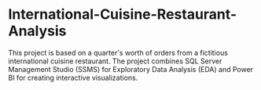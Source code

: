 # International-Cuisine-Restaurant-Analysis
This project is based on a quarter's worth of orders from a fictitious international cuisine restaurant.
The project combines SQL Server Management Studio (SSMS) for Exploratory Data Analysis (EDA) and Power BI for creating interactive visualizations.

